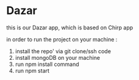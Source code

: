 # Dazar
this is our Dazar app, which is based on Chirp app

in order to run the project on your machine :

1. install the repo' via  git clone/ssh code
2. install mongoDB on your machine
3. run npm install command
4. run npm start
